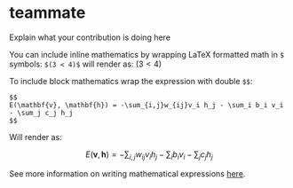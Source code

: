 # teammate

Explain what your contribution is doing here

You can include inline mathematics by wrapping LaTeX formatted math in `$` symbols: `$(3 < 4)$` will render as:  $(3 < 4)$

To include block mathematics wrap the expression with double `$$`:

```
$$
E(\mathbf{v}, \mathbf{h}) = -\sum_{i,j}w_{ij}v_i h_j - \sum_i b_i v_i - \sum_j c_j h_j
$$
```

Will render as:

$$
E(\mathbf{v}, \mathbf{h}) = -\sum_{i,j}w_{ij}v_i h_j - \sum_i b_i v_i - \sum_j c_j h_j
$$


See more information on writing mathematical expressions [here](https://docs.github.com/en/get-started/writing-on-github/working-with-advanced-formatting/writing-mathematical-expressions). 


